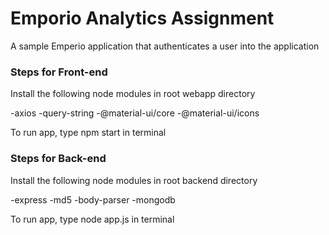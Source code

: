 # Emporio Analytics Assignment


A sample Emperio application that authenticates a user into the application

### Steps for Front-end

Install the following node modules in root webapp directory

-axios
-query-string
-@material-ui/core
-@material-ui/icons

To run app, type npm start in terminal

### Steps for Back-end

Install the following node modules in root backend directory

-express
-md5
-body-parser
-mongodb

To run app, type node app.js in terminal
